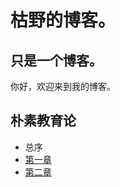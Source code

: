# 枯野的博客。

## 只是一个博客。

你好，欢迎来到我的博客。

## 朴素教育论

- 总序
- [第一章](https://kmyoamoa.github.io/Blog/docs/NaiveEducationalTheory/NET01)
- [第二章](https://kmyoamoa.github.io/Blog/docs/NaiveEducationalTheory/NET02)

